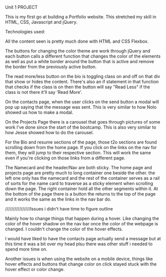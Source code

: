 Unit 1 PROJECT

This is my first go at building a Portfolio website. This stretched my skill in HTML, CSS, Javascript and jQuery.


Technologies used:

All the content seen  is pretty much done with HTML and CSS Flexbox.

The buttons for changing the color theme are work through jQuery and each button calls a different function that changes the color of the elements as well as put a white border around the button that is active and remove the border from the previously active button.

The read more/less button on the bio is toggling class on and off on that div that show or hides the content. There's also an if statement in that function that checks if the class is on then the button will say "Read Less" if the class is not there it'll say 'Read More'.

On the contacts page, when the user clicks on the send button a modal will pop up saying that the message was sent. This is very similar to how Nolo showed us how to make a modal.

On the Projects Page there is a carousel that goes through pictures of some work I've done since the start of the bootcamp. This is also very similar to how Jesse showed how to do the carousel.

For the Bio and resume sections of the page, those t2o sections are found scrolling down from the home page. If you click on the links on the nav for them, they will jump to their respective section. This will work the same even if you're clicking on those links from a different page.

The Namecard and the header/Nav are both sticky. The home page and projects page are pretty much to long container one beside the other. the left one only has the namecard and the rest of the container serves as a rail of sorts for the name card to traverse as a sticky element when scrolling down the page. The right container hold all the other segments within it. At the bottom of the page there is a button the returns to the top of the page and it works the same as the links in the nav bar do.





////////////////Issues i didn't have time to figure outline

Mainly how to change things that happen during a hover. Like changing the color of the hover shadow on the nav bar once the color of the webpage is changed. I couldn't change the color of the hover effects. 

I would have liked to have the contacts page actually send a message but at this time it was a bit over my head plsu there was other stuff i needed to spend more time on.

Another issues is when using the website on a mobile device, things like hover effects and buttons that change color on click stayed stuck with the hover effect or color change.
